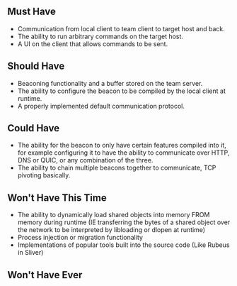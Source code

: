 ## Must Have
* Communication from local client to team client to target host and back.
* The ability to run arbitrary commands on the target host.
* A UI on the client that allows commands to be sent.
## Should Have
* Beaconing functionality and a buffer stored on the team server.
* The ability to configure the beacon to be compiled by the local client at runtime.
* A properly implemented default communication protocol.

## Could Have
* The ability for the beacon to only have certain features compiled into it, for example configuring it to have the ability to communicate over HTTP, DNS or QUIC, or any combination of the three.
* The ability to chain multiple beacons together to communicate, TCP pivoting basically.

## Won't Have This Time
* The ability to dynamically load shared objects into memory FROM memory during runtime (IE transferring the bytes of a shared object over the network to be interpreted by libloading or dlopen at runtime)
* Process injection or migration functionality
* Implementations of popular tools built into the source code (Like Rubeus in Sliver)
## Won't Have Ever